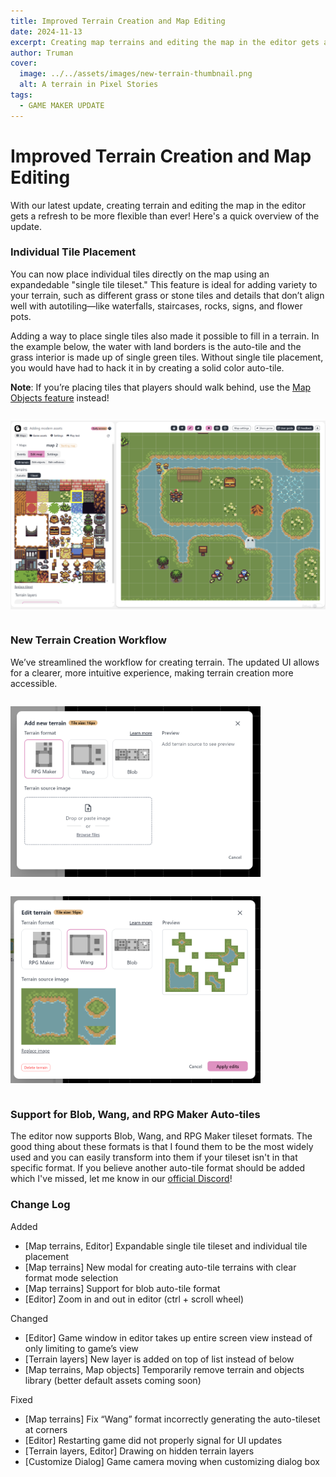 ```yaml
---
title: Improved Terrain Creation and Map Editing
date: 2024-11-13
excerpt: Creating map terrains and editing the map in the editor gets a refresh to be more flexible than ever.
author: Truman
cover:
  image: ../../assets/images/new-terrain-thumbnail.png
  alt: A terrain in Pixel Stories
tags:
  - GAME MAKER UPDATE
---
```


# Improved Terrain Creation and Map Editing

With our latest update, creating terrain and editing the map in the editor gets a refresh to be more flexible than ever! Here's a quick overview of the update.

### Individual Tile Placement

You can now place individual tiles directly on the map using an expandedable "single tile tileset." This feature is ideal for adding variety to your terrain, such as different grass or stone tiles and details that don’t align well with autotiling—like waterfalls, staircases, rocks, signs, and flower pots.

Adding a way to place single tiles also made it possible to fill in a terrain. In the example below, the water with land borders is the auto-tile and the grass interior is made up of single green tiles. Without single tile placement, you would have had to hack it in by creating a solid color auto-tile.

**Note**: If you’re placing tiles that players should walk behind, use the [Map Objects feature](https://pixelstories.io/features/map-editor/#map-objects) instead!

<div style="border-radius:8px; overflow:hidden;">

![Single tile selector](../../assets/images/single-tile-selector.png)

</div>

### New Terrain Creation Workflow

We’ve streamlined the workflow for creating terrain. The updated UI allows for a clearer, more intuitive experience, making terrain creation more accessible.

<div style="max-width:400px; border-radius:8px; overflow:hidden;">

![create-terrain-modal](../../assets/images/create-terrain-modal-1.png)

</div>

<div style="max-width:400px; border-radius:8px; overflow:hidden;">

![create-terrain-modal](../../assets/images/create-terrain-modal.png)

</div>

### Support for Blob, Wang, and RPG Maker Auto-tiles

The editor now supports Blob, Wang, and RPG Maker tileset formats. The good thing about these formats is that I found them to be the most widely used and you can easily transform into them if your tileset isn't in that specific format. If you believe another auto-tile format should be added which I've missed, let me know in our [official Discord](https://discord.gg/XN9EaUh26g)!

### Change Log

Added

- [Map terrains, Editor] Expandable single tile tileset and individual tile placement
- [Map terrains] New modal for creating auto-tile terrains with clear format mode selection
- [Map terrains] Support for blob auto-tile format
- [Editor] Zoom in and out in editor (ctrl + scroll wheel)

Changed

- [Editor] Game window in editor takes up entire screen view instead of only limiting to game’s view
- [Terrain layers] New layer is added on top of list instead of below
- [Map terrains, Map objects] Temporarily remove terrain and objects library (better default assets coming soon)

Fixed

- [Map terrains] Fix “Wang” format incorrectly generating the auto-tileset at corners
- [Editor] Restarting game did not properly signal for UI updates
- [Terrain layers, Editor] Drawing on hidden terrain layers
- [Customize Dialog] Game camera moving when customizing dialog box
